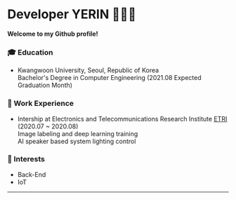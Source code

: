 # Developer YERIN 👩🏻‍💻

**Welcome to my Github profile!**  


### :mortar_board: Education 
- Kwangwoon University, Seoul, Republic of Korea   
  Bachelor's Degree in Computer Engineering (2021.08 Expected Graduation Month)    
    
    
    
### :office: Work Experience
- Intership at Electronics and Telecommunications Research Institute [ETRI](https://www.etri.re.kr/intro.html) (2020.07 ~ 2020.08)   
  Image labeling and deep learning training    
  AI speaker based system lighting control    
    
    
    
### :star2: Interests
- Back-End
- IoT   

   
   
------
